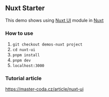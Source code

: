 ## Nuxt Starter
This demo shows using [Nuxt UI](https://ui.nuxt.com/) module in [Nuxt](https://nuxt.com/)

### How to use
1. `git checkout demos-nuxt project`
2. `cd nuxt-ui`
3. `pnpm install`
4. `pnpm dev` 
5. `localhost:3000` 

### Tutorial article
https://master-coda.cz/article/nuxt-ui
